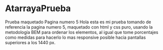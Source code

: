 # AtarrayaPrueba
Prueba maquetado Pagina numero 5
Hola esta es mi prueba tomando de referencia la pagina numero 5, maquetado con html y css puro, usando la metodología BEM para ordenar los elementos, al igual que tome porcentajes como medidas para hacerlo lo mas responsive posible hacia pantallas superiores a los 1440 px.
